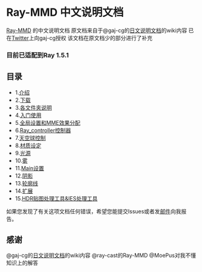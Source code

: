 # Ray-MMD 中文说明文档 

[Ray-MMD](https://github.com/ray-cast/ray-mmd) 的中文说明文档
原文档来自于@gaj-cg的[日文说明文档](https://github.com/gaj-cg/ray-mmd-docs-ja)的wiki内容
已在[Twitter](https://twitter.com/suven1890753451/status/963678687773319170)上向gaj-cg授权
该文档在原文档少的部分进行了补充
### 目前已适配到Ray 1.5.1
## 目录
- 1.[介绍](Word/introduction.md)
- 2.[下载](Word/download.md)
- 3.[各文件夹说明](Word/folderIntroduction.md)
- 4.[入门使用](Word/started.md)
- 5.[全局设置和MME效果分配](Word/conf.md)
- 6.[Ray_controller控制器](Word/controller.md)
- 7.[天空球控制](Word/skybox.md)
- 8.[材质设定](Word/materials.md)
- 9.[光源](Word/light.md)
- 10.[雾](Word/fog.md)
- 11.[Main设置](Word/main.md)
- 12.[阴影](Word/shadow.md)
- 13.[轮廓线](Word/outline.md)
- 14.[扩展](Word/extension.md)
- 15.[HDR贴图处理工具&IES处理工具](Word/tool.md)


如果您发现了有关这项文档任何错误，希望您能提交Issues或者发<a href=mailto:imsuven@qq.com>邮件</a>向我报告。

## 感谢
@gaj-cg的[日文说明文档](https://github.com/gaj-cg/ray-mmd-docs-ja)的wiki内容
@ray-cast的Ray-MMD
@MoePus对我不懂知识上的解答